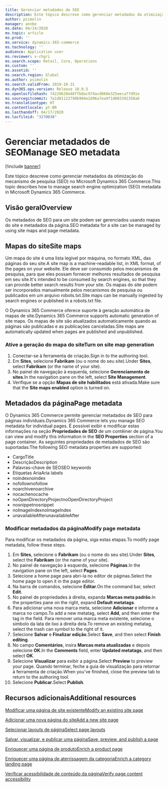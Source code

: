 ```yaml
---
title: Gerenciar metadados de SEO
description: Este tópico descreve como gerenciar metadados da otimização do mecanismo de pesquisa (SEO) no Microsoft Dynamics 365 Commerce.
author: psimolin
manager: annbe
ms.date: 04/14/2020
ms.topic: article
ms.prod: ''
ms.service: dynamics-365-commerce
ms.technology: ''
audience: Application user
ms.reviewer: v-chgri
ms.search.scope: Retail, Core, Operations
ms.custom: ''
ms.assetid: ''
ms.search.region: Global
ms.author: psimolin
ms.search.validFrom: 2019-10-31
ms.dyn365.ops.version: Release 10.0.5
ms.openlocfilehash: 74229628e48ffb8ac974acd868e325eeca77d91e
ms.sourcegitcommit: 7a1d01122790b904e2d96a7ea9f1d003392358a6
ms.translationtype: HT
ms.contentlocale: pt-BR
ms.lasthandoff: 04/17/2020
ms.locfileid: "3270038"
---
```

# <a name="manage-seo-metadata"></a><span data-ttu-id="c2ccf-103">Gerenciar metadados de SEO</span><span class="sxs-lookup"><span data-stu-id="c2ccf-103">Manage SEO metadata</span></span>


[!include [banner](includes/banner.md)]

<span data-ttu-id="c2ccf-104">Este tópico descreve como gerenciar metadados da otimização do mecanismo de pesquisa (SEO) no Microsoft Dynamics 365 Commerce.</span><span class="sxs-lookup"><span data-stu-id="c2ccf-104">This topic describes how to manage search engine optimization (SEO) metadata in Microsoft Dynamics 365 Commerce.</span></span>

## <a name="overview"></a><span data-ttu-id="c2ccf-105">Visão geral</span><span class="sxs-lookup"><span data-stu-id="c2ccf-105">Overview</span></span>

<span data-ttu-id="c2ccf-106">Os metadados de SEO para um site podem ser gerenciados usando mapas do site e metadados da página.</span><span class="sxs-lookup"><span data-stu-id="c2ccf-106">SEO metadata for a site can be managed by using site maps and page metadata.</span></span>
    
## <a name="site-maps"></a><span data-ttu-id="c2ccf-107">Mapas do site</span><span class="sxs-lookup"><span data-stu-id="c2ccf-107">Site maps</span></span>

<span data-ttu-id="c2ccf-108">Um mapa do site é uma lista legível por máquina, no formato XML, das páginas do seu site.</span><span class="sxs-lookup"><span data-stu-id="c2ccf-108">A site map is a machine-readable list, in XML format, of the pages on your website.</span></span> <span data-ttu-id="c2ccf-109">Ele deve ser consumido pelos mecanismos de pesquisa, para que eles possam fornecer melhores resultados de pesquisa em seu site.</span><span class="sxs-lookup"><span data-stu-id="c2ccf-109">It's intended to be consumed by search engines, so that they can provide better search results from your site.</span></span> <span data-ttu-id="c2ccf-110">Os mapas do site podem ser incorporados manualmente pelos mecanismos de pesquisa ou publicados em um arquivo robots.txt.</span><span class="sxs-lookup"><span data-stu-id="c2ccf-110">Site maps can be manually ingested by search engines or published in a robots.txt file.</span></span>

<span data-ttu-id="c2ccf-111">O Dynamics 365 Commerce oferece suporte à geração automática de mapas de site.</span><span class="sxs-lookup"><span data-stu-id="c2ccf-111">Dynamics 365 Commerce supports automatic generation of site maps.</span></span> <span data-ttu-id="c2ccf-112">Os mapas de site são atualizados automaticamente quando as páginas são publicadas e as publicações canceladas.</span><span class="sxs-lookup"><span data-stu-id="c2ccf-112">Site maps are automatically updated when pages are published and unpublished.</span></span>

### <a name="turn-on-site-map-generation"></a><span data-ttu-id="c2ccf-113">Ative a geração do mapa do site</span><span class="sxs-lookup"><span data-stu-id="c2ccf-113">Turn on site map generation</span></span>

1. <span data-ttu-id="c2ccf-114">Conectar-se à ferramenta de criação.</span><span class="sxs-lookup"><span data-stu-id="c2ccf-114">Sign in to the authoring tool.</span></span>
1. <span data-ttu-id="c2ccf-115">Em **Sites**, selecione **Fabrikam** (ou o nome do seu site).</span><span class="sxs-lookup"><span data-stu-id="c2ccf-115">Under **Sites**, select **Fabrikam** (or the name of your site).</span></span>
1. <span data-ttu-id="c2ccf-116">No painel de navegação à esquerda, selecione **Gerenciamento de sites**.</span><span class="sxs-lookup"><span data-stu-id="c2ccf-116">In the navigation pane on the left, select **Site Management**.</span></span>
1. <span data-ttu-id="c2ccf-117">Verifique se a opção **Mapas de site habilitados** está ativada.</span><span class="sxs-lookup"><span data-stu-id="c2ccf-117">Make sure that the **Site maps enabled** option is turned on.</span></span>

## <a name="page-metadata"></a><span data-ttu-id="c2ccf-118">Metadados da página</span><span class="sxs-lookup"><span data-stu-id="c2ccf-118">Page metadata</span></span>

<span data-ttu-id="c2ccf-119">O Dynamics 365 Commerce permite gerenciar metadados de SEO para páginas individuais.</span><span class="sxs-lookup"><span data-stu-id="c2ccf-119">Dynamics 365 Commerce lets you manage SEO metadata for individual pages.</span></span> <span data-ttu-id="c2ccf-120">É possível exibir e modificar estas informações na seção **Propriedades de SEO** de um contêiner de página.</span><span class="sxs-lookup"><span data-stu-id="c2ccf-120">You can view and modify this information in the **SEO Properties** section of a page container.</span></span> <span data-ttu-id="c2ccf-121">As seguintes propriedades de metadados de SEO são suportadas:</span><span class="sxs-lookup"><span data-stu-id="c2ccf-121">The following SEO metadata properties are supported:</span></span>

- <span data-ttu-id="c2ccf-122">Cargo</span><span class="sxs-lookup"><span data-stu-id="c2ccf-122">Title</span></span>
- <span data-ttu-id="c2ccf-123">Descrição</span><span class="sxs-lookup"><span data-stu-id="c2ccf-123">Description</span></span>
- <span data-ttu-id="c2ccf-124">Palavras-chave de SEO</span><span class="sxs-lookup"><span data-stu-id="c2ccf-124">SEO keywords</span></span>
- <span data-ttu-id="c2ccf-125">Etiquetas Aria</span><span class="sxs-lookup"><span data-stu-id="c2ccf-125">Aria labels</span></span>
- <span data-ttu-id="c2ccf-126">noindex</span><span class="sxs-lookup"><span data-stu-id="c2ccf-126">noindex</span></span>
- <span data-ttu-id="c2ccf-127">nofollow</span><span class="sxs-lookup"><span data-stu-id="c2ccf-127">nofollow</span></span>
- <span data-ttu-id="c2ccf-128">noarchive</span><span class="sxs-lookup"><span data-stu-id="c2ccf-128">noarchive</span></span>
- <span data-ttu-id="c2ccf-129">nocache</span><span class="sxs-lookup"><span data-stu-id="c2ccf-129">nocache</span></span>
- <span data-ttu-id="c2ccf-130">noOpenDirectoryProject</span><span class="sxs-lookup"><span data-stu-id="c2ccf-130">noOpenDirectoryProject</span></span>
- <span data-ttu-id="c2ccf-131">nosnippet</span><span class="sxs-lookup"><span data-stu-id="c2ccf-131">nosnippet</span></span>
- <span data-ttu-id="c2ccf-132">noImageIndex</span><span class="sxs-lookup"><span data-stu-id="c2ccf-132">noImageIndex</span></span>
- <span data-ttu-id="c2ccf-133">unavailableAfter</span><span class="sxs-lookup"><span data-stu-id="c2ccf-133">unavailableAfter</span></span>

### <a name="modify-page-metadata"></a><span data-ttu-id="c2ccf-134">Modificar metadados da página</span><span class="sxs-lookup"><span data-stu-id="c2ccf-134">Modify page metadata</span></span>

<span data-ttu-id="c2ccf-135">Para modificar os metadados da página, siga estas etapas.</span><span class="sxs-lookup"><span data-stu-id="c2ccf-135">To modify page metadata, follow these steps.</span></span>

1. <span data-ttu-id="c2ccf-136">Em **Sites**, selecione o **Fabrikam** (ou o nome do seu site).</span><span class="sxs-lookup"><span data-stu-id="c2ccf-136">Under **Sites**, select the **Fabrikam** (or the name of your site).</span></span>
1. <span data-ttu-id="c2ccf-137">No painel de navegação à esquerda, selecione **Páginas**.</span><span class="sxs-lookup"><span data-stu-id="c2ccf-137">In the navigation pane on the left, select **Pages**.</span></span>
1. <span data-ttu-id="c2ccf-138">Selecione a home page para abri-la no editor de páginas.</span><span class="sxs-lookup"><span data-stu-id="c2ccf-138">Select the home page to open it in the page editor.</span></span>
1. <span data-ttu-id="c2ccf-139">Na barra de comandos, selecione **Editar**.</span><span class="sxs-lookup"><span data-stu-id="c2ccf-139">On the command bar, select **Edit**.</span></span>
1. <span data-ttu-id="c2ccf-140">No painel de propriedades à direita, expanda **Marcas meta padrão**.</span><span class="sxs-lookup"><span data-stu-id="c2ccf-140">In the properties pane on the right, expand **Default metatags**.</span></span>
1. <span data-ttu-id="c2ccf-141">Para adicionar uma nova marca meta, selecione **Adicionar** e informe a marca no campo.</span><span class="sxs-lookup"><span data-stu-id="c2ccf-141">To add a new metatag, select **Add**, and then enter the tag in the field.</span></span> <span data-ttu-id="c2ccf-142">Para remover uma marca meta existente, selecione o símbolo da lata de lixo à direita dela.</span><span class="sxs-lookup"><span data-stu-id="c2ccf-142">To remove an existing metatag, select the trash can symbol to the right of it.</span></span>
1. <span data-ttu-id="c2ccf-143">Selecione **Salvar** e **Finalizar edição**.</span><span class="sxs-lookup"><span data-stu-id="c2ccf-143">Select **Save**, and then select **Finish editing**.</span></span>
1. <span data-ttu-id="c2ccf-144">No campo **Comentários**, insira **Marcas meta atualizadas** e depois selecione **OK**.</span><span class="sxs-lookup"><span data-stu-id="c2ccf-144">In the **Comments** field, enter **Updated metatags**, and then select **OK**.</span></span>
1. <span data-ttu-id="c2ccf-145">Selecione **Visualizar** para exibir a página.</span><span class="sxs-lookup"><span data-stu-id="c2ccf-145">Select **Preview** to preview your page.</span></span> <span data-ttu-id="c2ccf-146">Quando terminar, feche a guia de visualização para retornar à ferramenta de criação.</span><span class="sxs-lookup"><span data-stu-id="c2ccf-146">When you've finished, close the preview tab to return to the authoring tool.</span></span>
1. <span data-ttu-id="c2ccf-147">Selecione **Publicar**.</span><span class="sxs-lookup"><span data-stu-id="c2ccf-147">Select **Publish**.</span></span>

## <a name="additional-resources"></a><span data-ttu-id="c2ccf-148">Recursos adicionais</span><span class="sxs-lookup"><span data-stu-id="c2ccf-148">Additional resources</span></span>

[<span data-ttu-id="c2ccf-149">Modificar uma página de site existente</span><span class="sxs-lookup"><span data-stu-id="c2ccf-149">Modify an existing site page</span></span>](modify-existing-page.md)

[<span data-ttu-id="c2ccf-150">Adicionar uma nova página do site</span><span class="sxs-lookup"><span data-stu-id="c2ccf-150">Add a new site page</span></span>](add-new-page.md)

[<span data-ttu-id="c2ccf-151">Selecionar layouts de página</span><span class="sxs-lookup"><span data-stu-id="c2ccf-151">Select page layouts</span></span>](select-page-layouts.md)

[<span data-ttu-id="c2ccf-152">Salvar, visualizar, e publicar uma página</span><span class="sxs-lookup"><span data-stu-id="c2ccf-152">Save, preview, and publish a page</span></span>](save-preview-publish-page.md)

[<span data-ttu-id="c2ccf-153">Enriquecer uma página de produto</span><span class="sxs-lookup"><span data-stu-id="c2ccf-153">Enrich a product page</span></span>](enrich-product-page.md)

[<span data-ttu-id="c2ccf-154">Enriquecer uma página de aterrissagem da categoria</span><span class="sxs-lookup"><span data-stu-id="c2ccf-154">Enrich a category landing page</span></span>](enrich-category-page.md)

[<span data-ttu-id="c2ccf-155">Verificar acessibilidade de conteúdo da página</span><span class="sxs-lookup"><span data-stu-id="c2ccf-155">Verify page content accessibility</span></span>](verify-accessibility.md)
